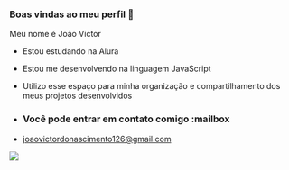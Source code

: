 ### Boas vindas ao meu perfil 💙


Meu nome é João Victor

- Estou estudando na Alura
- Estou me desenvolvendo na linguagem JavaScript
- Utilizo esse espaço para minha organização e compartilhamento dos meus projetos desenvolvidos

- ### Você pode entrar em contato comigo :mailbox
- joaovictordonascimento126@gmail.com

![](https://tenor.com/pt-BR/view/adil-rule22-gif-24323980)
